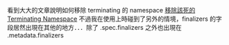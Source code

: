 看到大大的文章說明如何移除 terminating 的 namespace
[移除該死的Terminating Namespace](https://medium.com/%E8%BC%95%E9%AC%86%E5%B0%8F%E5%93%81-pks%E8%88%87k8s%E7%9A%84%E9%BB%9E%E6%BB%B4/%E7%A7%BB%E9%99%A4%E8%A9%B2%E6%AD%BB%E7%9A%84terminating-namespace-c6594ebe351)
不過我在使用上時碰到了另外的情境，finalizers 的字段居然出現在其他的地方．．．除了 .spec.finalizers 之外也出現在 .metadata.finalizers